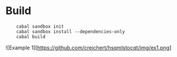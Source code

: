 # Build
```
    cabal sandbox init
    cabal sandbox install --dependencies-only
    cabal build
```

![Example 1][https://github.com/creichert/hsqmlstocqt/img/ex1.png]
